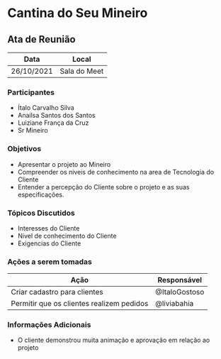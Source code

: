 # Cantina do Seu Mineiro

## Ata de Reunião

| Data       | Local        |
| ---------- | ------------ |
| 26/10/2021 | Sala do Meet |


### Participantes
* Ítalo Carvalho Silva
* Anailsa Santos dos Santos
* Luiziane França da Cruz
* Sr Mineiro

### Objetivos
* Apresentar o projeto ao Mineiro
* Compreender os niveis de conhecimento na area de Tecnologia do Cliente
* Entender a percepção do Cliente sobre o projeto e as suas especificações.

### Tópicos Discutidos
* Interesses do Cliente
* Nivel de conhecimento do Cliente
* Exigencias do Cliente

### Ações a serem tomadas
| Ação                                      | Responsável   |
| ----------------------------------------- | ------------  |
| Criar cadastro para clientes              | @ItaloGostoso |
| Permitir que os clientes realizem pedidos | @liviabahia   |

### Informações Adicionais

* O cliente demonstrou muita animação e aprovação em relação ao projeto
